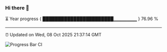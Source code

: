 ### Hi there 👋

⏳ Year progress { ███████████████████████▁▁▁▁▁▁▁ } 76.96 %

---

⏰ Updated on Wed, 08 Oct 2025 21:37:14 GMT

![Progress Bar CI](https://github.com/IshwaranRudhara/GIT-ACTION/workflows/Progress%20Bar%20CI/badge.svg)
